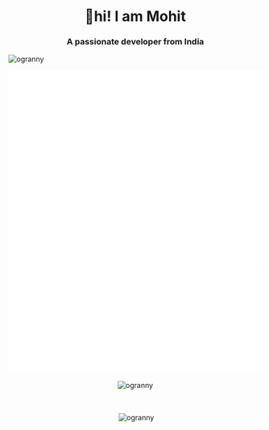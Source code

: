 <h1 align="center">👋hi! I am Mohit</h2>

<h3 align="center">A passionate developer from India</h3>

<p align="left"> <img src="https://komarev.com/ghpvc/?username=ogranny" alt="ogranny" /> </p>
<picture>
  <img src="/github-metrics.svg" alt="Metrics">
</picture>
<picture>
  <img src="/metrics.plugin.isocalendar.svg" alt="Metrics">
</picture>
<p align="center"><img align="center" src="https://github-readme-stats.vercel.app/api/top-langs/?username=ogranny&layout=compact" alt="ogranny" /></p>
<br>
<p align="center">&nbsp;<img align="center" src="https://github-readme-stats.vercel.app/api?username=ogranny&show_icons=true" alt="ogranny" /></p>
